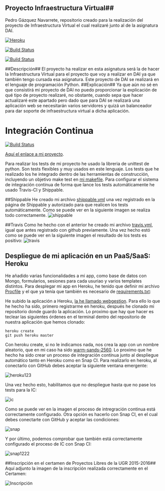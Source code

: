 ## Proyecto Infraestructura Virtual##
Pedro Gázquez Navarrete, repositorio creado para la realización del proyecto de Infraestructura Virtual el cual realizaré junto al de la asignatura DAI.

[![Heroku](https://www.herokucdn.com/deploy/button.png)](https://webgestion.herokuapp.com/)

[![Build Status](https://snap-ci.com/pedrogazquez/Proyecto-IV/branch/master/build_image)](https://snap-ci.com/pedrogazquez/Proyecto-IV/branch/master)

[![Build Status](https://travis-ci.org/pedrogazquez/Proyecto-IV.svg?branch=master)](https://travis-ci.org/pedrogazquez/Proyecto-IV)

##Descripción##
El proyecto ha realizar en esta asignatura será la de hacer la Infraestructura Virtual para el proyecto que voy a realizar en DAI ya que también tengo cursada esa asignatura. Este proyecto de DAI se realizará en el lenguaje de programación Python.
##Explicación##
Ya que aún no sé en que consistirá mi proyecto de DAI no puedo proporcionar la explicación de qué tipo de proyecto realizaré, no obstante, cuando sepa que hacer actualizaré este apartado pero dado que para DAI se realizará una aplicación web se necesitarán varios servidores y quizá un balanceador para dar soporte de infraestructura virtual a dicha aplicación.


# Integración Continua

[![Build Status](https://travis-ci.org/pedrogazquez/Proyecto-IV.svg?branch=master)](https://travis-ci.org/pedrogazquez/Proyecto-IV)

[Aquí el enlace a mi proyecto](https://github.com/pedrogazquez/Proyecto-IV). 


Para realizar los tests de mi proyecto he usado la libreria de unittest de python. Son tests flexibles y muy usados en este lenguaje. Los tests que he realizado los he integrado dentro de las herramientas de construcción, incluyendo un objetivo make test en [mi makefile](https://github.com/pedrogazquez/Proyecto-IV/blob/master/makefile). Para configurar el sistema de integración continua de forma que lance los tests automáticamente he usado Travis-CI y Shippable.

##Shippable
He creado mi archivo [shippable.yml](https://github.com/pedrogazquez/Proyecto-IV/blob/master/shippable.yml) una vez registrado en la página de Shippable y autorizado para que realicen los tests automáticamente. Como se puede ver en la siguiente imagen se realiza todo correctamente.
![shippable](http://i1042.photobucket.com/albums/b422/Pedro_Gazquez_Navarrete/ship_zpskdghgjx4.png)


##Travis
Como he hecho con el anterior he creado mi archivo [travis.yml](https://github.com/pedrogazquez/Proyecto-IV/blob/master/.travis.yml), igual que antes registrado con github previamente. Una vez hecho estó como se puede ver en la siguiente imagen el resultado de los tests es positivo:
![travis](http://i1042.photobucket.com/albums/b422/Pedro_Gazquez_Navarrete/trav_zpshehbyrb0.png)

## Despliegue de mi aplicación en un PaaS/SaaS: Heroku
He añadido varias funcionalidades a mi app, como base de datos con Mongo, formularios, sesiones para cada usuriao y varios templates distintos. Para desplegar mi app en Heroku, he tenido que definir mi archivo [Procfile](https://github.com/pedrogazquez/Proyecto-IV/blob/master/Procfile) y el que ya tenía que también es necesario de [requirements.txt](https://github.com/pedrogazquez/Proyecto-IV/blob/master/requirements.txt):

He subido la aplicación a Heroku, [la he llamado webgestion](https://webgestion.herokuapp.com/). Para ello lo que he hecho ha sido, primero registrarme en heroku, después he clonado mi repositorio donde guardo la aplicación. Lo proximo que hay que hacer es teclear las siguientes órdenes en el terminal dentro del repositorio de nuestra aplicación que hemos clonado:
```
heroku create
git push heroku master
```
Con heroku create, si no le indicamos nada, nos crea la app con un nombre aleatorio, que en mi caso ha sido [warm-sands-2560](https://warm-sands-2560.herokuapp.com/).
Lo proximo que he hecho ha sido crear un proceso de integración contínua junto al despliegue automático tanto en Heroku como en Snap CI. Para realizarlo en heroku, al conectarlo con GitHub debes aceptar la siguiente ventana emergente:

![heroku123](http://i1042.photobucket.com/albums/b422/Pedro_Gazquez_Navarrete/Captura%20de%20pantalla%20de%202015-11-16%20005315_zpssvdmjoei.png)

Una vez hecho esto, habilitamos que no despliegue hasta que no pase los tests para la IC:

![ic](http://i1042.photobucket.com/albums/b422/Pedro_Gazquez_Navarrete/Captura%20de%20pantalla%20de%202015-11-16%20005451_zpsca57kxdz.png)

Como se puede ver en la imagen el proceso de intregración continua está correctamente configurado.
Otra opción es hacerlo con Snap CI, en el cual debes conectarte con GitHub y aceptar las condiciones:

![snap](http://i1042.photobucket.com/albums/b422/Pedro_Gazquez_Navarrete/Captura%20de%20pantalla%20de%202015-11-16%20003846_zpspefwdnws.png)

Y por último, podemos comprobar que también está correctamente configurado el proceso de IC con Snap CI:

![snap1222](http://i1042.photobucket.com/albums/b422/Pedro_Gazquez_Navarrete/Captura%20de%20pantalla%20de%202015-11-16%20004423_zpsqfhzcdku.png)


##Inscripción en el certamen de Proyectos Libres de la UGR 2015-2016##
Aquí adjunto la imagen de la inscripción realizada correctamente en el Certamen:

![Inscripción](http://i1042.photobucket.com/albums/b422/Pedro_Gazquez_Navarrete/InscripcionUGR_zpsgkjszv6h.png)

